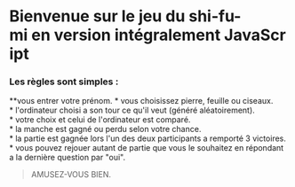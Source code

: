 # Bienvenue sur le jeu du shi-fu-mi en version intégralement JavaScript

### Les règles sont simples :

**vous entrer votre prénom.
* vous choisissez pierre, feuille ou ciseaux.
* l'ordinateur choisi a son tour ce qu'il veut (généré aléatoirement).
* votre choix et celui de l'ordinateur est comparé.
* la manche est gagné ou perdu selon votre chance.
* la partie est gagnée lors l'un des deux participants a remporté 3 victoires.
* vous pouvez rejouer autant de partie que vous le souhaitez en répondant a la dernière question par "oui".

>AMUSEZ-VOUS BIEN.
